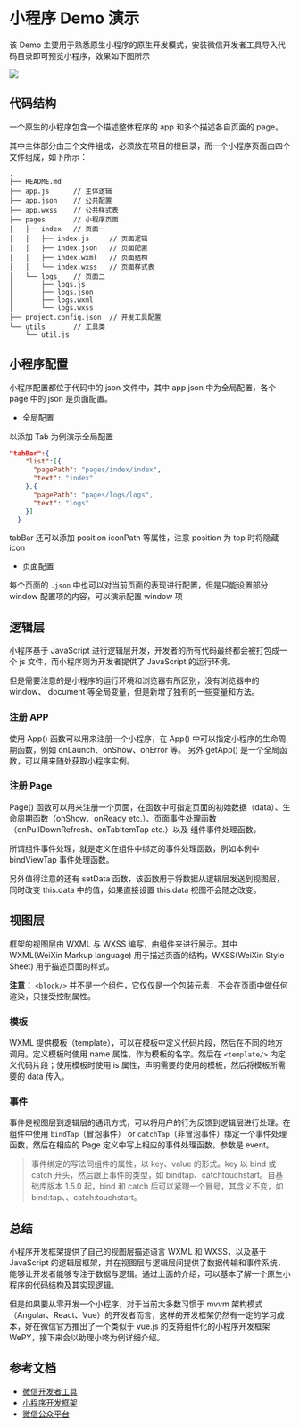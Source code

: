 # 小程序 Demo 演示

该 Demo 主要用于熟悉原生小程序的原生开发模式，安装微信开发者工具导入代码目录即可预览小程序，效果如下图所示

![](http://ochyazsr6.bkt.clouddn.com/dd50616656113a9b3ca324af2fb4fb36.jpg?imageView2/2/w/1000/h/700)


## 代码结构

一个原生的小程序包含一个描述整体程序的 app 和多个描述各自页面的 page。

其中主体部分由三个文件组成，必须放在项目的根目录，而一个小程序页面由四个文件组成，如下所示：

```
.
├── README.md
├── app.js      // 主体逻辑
├── app.json    // 公共配置
├── app.wxss    // 公共样式表
├── pages       // 小程序页面
│   ├── index   // 页面一
│   │   ├── index.js     // 页面逻辑
│   │   ├── index.json   // 页面配置
│   │   ├── index.wxml   // 页面结构
│   │   └── index.wxss   // 页面样式表
│   └── logs    // 页面二
│       ├── logs.js
│       ├── logs.json
│       ├── logs.wxml
│       └── logs.wxss
├── project.config.json  // 开发工具配置
└── utils       // 工具类
    └── util.js
```


## 小程序配置

小程序配置都位于代码中的 json 文件中，其中 app.json 中为全局配置，各个 page 中的 json 是页面配置。

- 全局配置

以添加 Tab 为例演示全局配置

```json
"tabBar":{
    "list":[{
      "pagePath": "pages/index/index",
      "text": "index"
    },{
      "pagePath": "pages/logs/logs",
      "text": "logs"
    }]
  }
```

tabBar 还可以添加 position iconPath 等属性，注意 position 为 top 时将隐藏 icon


- 页面配置

每个页面的 `.json` 中也可以对当前页面的表现进行配置，但是只能设置部分 window 配置项的内容，可以演示配置 window 项


## 逻辑层

小程序基于 JavaScript 进行逻辑层开发，开发者的所有代码最终都会被打包成一个 js 文件，而小程序则为开发者提供了 JavaScript 的运行环境。

但是需要注意的是小程序的运行环境和浏览器有所区别，没有浏览器中的 window、 document 等全局变量，但是新增了独有的一些变量和方法。


### 注册 APP

使用 App() 函数可以用来注册一个小程序，在 App() 中可以指定小程序的生命周期函数，例如 onLaunch、onShow、onError 等。 另外 getApp() 是一个全局函数，可以用来随处获取小程序实例。


### 注册 Page

Page() 函数可以用来注册一个页面，在函数中可指定页面的初始数据（data）、生命周期函数（onShow、onReady etc.）、页面事件处理函数（onPullDownRefresh、onTabItemTap etc.）以及 组件事件处理函数。

所谓组件事件处理，就是定义在组件中绑定的事件处理函数，例如本例中 bindViewTap 事件处理函数。

另外值得注意的还有 setData 函数，该函数用于将数据从逻辑层发送到视图层，同时改变 this.data 中的值，如果直接设置 this.data 视图不会随之改变。

## 视图层

框架的视图层由 WXML 与 WXSS 编写，由组件来进行展示。其中 WXML(WeiXin Markup language) 用于描述页面的结构，WXSS(WeiXin Style Sheet) 用于描述页面的样式。

**注意：**  `<block/>` 并不是一个组件，它仅仅是一个包装元素，不会在页面中做任何渲染，只接受控制属性。

### 模板

WXML 提供模板（template），可以在模板中定义代码片段，然后在不同的地方调用。定义模板时使用 name 属性，作为模板的名字。然后在 `<template/>` 内定义代码片段；使用模板时使用 is 属性，声明需要的使用的模板，然后将模板所需要的 data 传入。

### 事件

事件是视图层到逻辑层的通讯方式，可以将用户的行为反馈到逻辑层进行处理。在组件中使用 `bindTap`（冒泡事件） or `catchTap`（非冒泡事件）绑定一个事件处理函数，然后在相应的 Page 定义中写上相应的事件处理函数，参数是 event。

> 事件绑定的写法同组件的属性，以 key、value 的形式。key 以 bind 或 catch 开头，然后跟上事件的类型，如 bindtap、catchtouchstart。自基础库版本 1.5.0 起，bind 和 catch 后可以紧跟一个冒号，其含义不变，如 bind:tap、、catch:touchstart。


## 总结

小程序开发框架提供了自己的视图层描述语言 WXML 和 WXSS，以及基于 JavaScript 的逻辑层框架，并在视图层与逻辑层间提供了数据传输和事件系统，能够让开发者能够专注于数据与逻辑。通过上面的介绍，可以基本了解一个原生小程序的代码结构及其实现逻辑。

但是如果要从零开发一个小程序，对于当前大多数习惯于 mvvm 架构模式（Angular、React、Vue）的开发者而言，这样的开发框架仍然有一定的学习成本，好在微信官方推出了一个类似于 vue.js 的支持组件化的小程序开发框架 WePY，接下来会以助理小咚为例详细介绍。 


## 参考文档

- [微信开发者工具](https://developers.weixin.qq.com/miniprogram/dev/devtools/devtools.html)
- [小程序开发框架](https://developers.weixin.qq.com/miniprogram/dev/framework/MINA.html)
- [微信公众平台](https://mp.weixin.qq.com/?url=%2Fwxopen%2Fcategory%3Faction%3Dget%26token%3D1820933982%26lang%3Dzh_CN)


